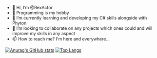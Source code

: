 - 👋 Hi, I’m @RexActor
- 👀 Programming is my hobby
- 🌱 I’m currently learning and developing my C# skills alongside with Phyton
- 💞️ I’m looking to collaborate on any projects which ones could and will improve my skills in any aspect
- 📫 How to reach me? I'm here and everywhere...

<!---
RexActor/RexActor is a ✨ special ✨ repository because its `README.md` (this file) appears on your GitHub profile.
You can click the Preview link to take a look at your changes.
--->


[![Anurag's GitHub stats](https://github-readme-stats.vercel.app/api?username=rexactor)](https://github.com/anuraghazra/github-readme-stats) [![Top Langs](https://github-readme-stats.vercel.app/api/top-langs/?username=rexactor)](https://github.com/anuraghazra/github-readme-stats)


